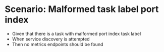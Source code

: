 # Scenario: Malformed task label port index

- Given that there is a task with malformed port index task label
- When service discovery is attempted
- Then no metrics endpoints should be found
